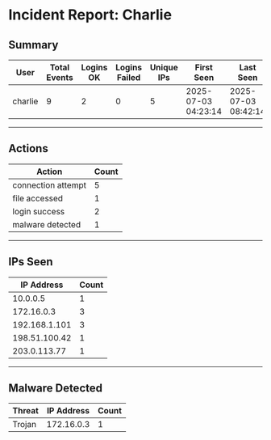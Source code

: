 # Incident Report: Charlie

## Summary
| User | Total Events | Logins OK | Logins Failed | Unique IPs | First Seen | Last Seen | Threats Seen |
|---------|--------------|-----------|---------------|------------|---------------------|---------------------|--------------|
| charlie | 9 | 2 | 0 | 5 | 2025-07-03 04:23:14 | 2025-07-03 08:42:14 | Trojan |

---

## Actions
| Action | Count |
|--------------------|-------|
| connection attempt | 5 |
| file accessed | 1 |
| login success | 2 |
| malware detected | 1 |

---

## IPs Seen
| IP Address | Count |
|----------------|-------|
| 10.0.0.5 | 1 |
| 172.16.0.3 | 3 |
| 192.168.1.101 | 3 |
| 198.51.100.42 | 1 |
| 203.0.113.77 | 1 |

---

## Malware Detected
| Threat | IP Address | Count |
|--------|--------------|-------|
| Trojan | 172.16.0.3 | 1 |

